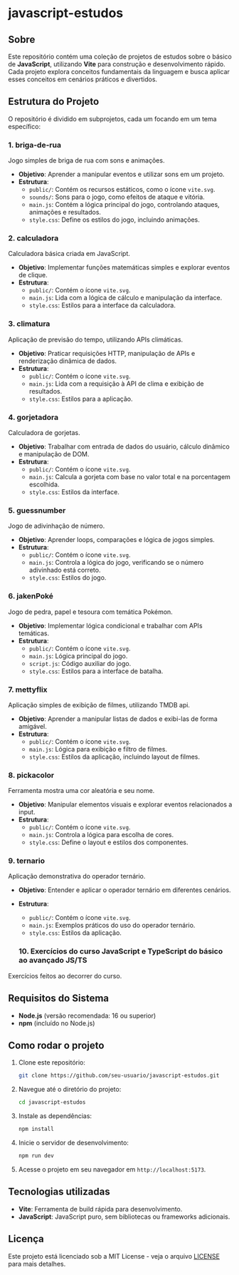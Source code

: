 # javascript-estudos

## Sobre

Este repositório contém uma coleção de projetos de estudos sobre o básico de **JavaScript**, utilizando **Vite** para construção e desenvolvimento rápido. Cada projeto explora conceitos fundamentais da linguagem e busca aplicar esses conceitos em cenários práticos e divertidos.

## Estrutura do Projeto

O repositório é dividido em subprojetos, cada um focando em um tema específico:

### 1. **briga-de-rua**

Jogo simples de briga de rua com sons e animações.

- **Objetivo**: Aprender a manipular eventos e utilizar sons em um projeto.
- **Estrutura**:
  - `public/`: Contém os recursos estáticos, como o ícone `vite.svg`.
  - `sounds/`: Sons para o jogo, como efeitos de ataque e vitória.
  - `main.js`: Contém a lógica principal do jogo, controlando ataques, animações e resultados.
  - `style.css`: Define os estilos do jogo, incluindo animações.

### 2. **calculadora**

Calculadora básica criada em JavaScript.

- **Objetivo**: Implementar funções matemáticas simples e explorar eventos de clique.
- **Estrutura**:
  - `public/`: Contém o ícone `vite.svg`.
  - `main.js`: Lida com a lógica de cálculo e manipulação da interface.
  - `style.css`: Estilos para a interface da calculadora.

### 3. **climatura**

Aplicação de previsão do tempo, utilizando APIs climáticas.

- **Objetivo**: Praticar requisições HTTP, manipulação de APIs e renderização dinâmica de dados.
- **Estrutura**:
  - `public/`: Contém o ícone `vite.svg`.
  - `main.js`: Lida com a requisição à API de clima e exibição de resultados.
  - `style.css`: Estilos para a aplicação.

### 4. **gorjetadora**

Calculadora de gorjetas.

- **Objetivo**: Trabalhar com entrada de dados do usuário, cálculo dinâmico e manipulação de DOM.
- **Estrutura**:
  - `public/`: Contém o ícone `vite.svg`.
  - `main.js`: Calcula a gorjeta com base no valor total e na porcentagem escolhida.
  - `style.css`: Estilos da interface.

### 5. **guessnumber**

Jogo de adivinhação de número.

- **Objetivo**: Aprender loops, comparações e lógica de jogos simples.
- **Estrutura**:
  - `public/`: Contém o ícone `vite.svg`.
  - `main.js`: Controla a lógica do jogo, verificando se o número adivinhado está correto.
  - `style.css`: Estilos do jogo.

### 6. **jakenPoké**

Jogo de pedra, papel e tesoura com temática Pokémon.

- **Objetivo**: Implementar lógica condicional e trabalhar com APIs temáticas.
- **Estrutura**:
  - `public/`: Contém o ícone `vite.svg`.
  - `main.js`: Lógica principal do jogo.
  - `script.js`: Código auxiliar do jogo.
  - `style.css`: Estilos para a interface de batalha.

### 7. **mettyflix**

Aplicação simples de exibição de filmes, utilizando TMDB api.

- **Objetivo**: Aprender a manipular listas de dados e exibi-las de forma amigável.
- **Estrutura**:
  - `public/`: Contém o ícone `vite.svg`.
  - `main.js`: Lógica para exibição e filtro de filmes.
  - `style.css`: Estilos da aplicação, incluindo layout de filmes.

### 8. **pickacolor**

Ferramenta mostra uma cor aleatória e seu nome.

- **Objetivo**: Manipular elementos visuais e explorar eventos relacionados a input.
- **Estrutura**:
  - `public/`: Contém o ícone `vite.svg`.
  - `main.js`: Controla a lógica para escolha de cores.
  - `style.css`: Define o layout e estilos dos componentes.

### 9. **ternario**

Aplicação demonstrativa do operador ternário.

- **Objetivo**: Entender e aplicar o operador ternário em diferentes cenários.
- **Estrutura**:

  - `public/`: Contém o ícone `vite.svg`.
  - `main.js`: Exemplos práticos do uso do operador ternário.
  - `style.css`: Estilos da aplicação.

  ### 10. **Exercícios do curso JavaScript e TypeScript do básico ao avançado JS/TS**

Exercícios feitos ao decorrer do curso.

## Requisitos do Sistema

- **Node.js** (versão recomendada: 16 ou superior)
- **npm** (incluído no Node.js)

## Como rodar o projeto

1. Clone este repositório:

   ```bash
   git clone https://github.com/seu-usuario/javascript-estudos.git
   ```

2. Navegue até o diretório do projeto:

   ```bash
   cd javascript-estudos
   ```

3. Instale as dependências:

   ```bash
   npm install
   ```

4. Inicie o servidor de desenvolvimento:

   ```bash
   npm run dev
   ```

5. Acesse o projeto em seu navegador em `http://localhost:5173`.

## Tecnologias utilizadas

- **Vite**: Ferramenta de build rápida para desenvolvimento.
- **JavaScript**: JavaScript puro, sem bibliotecas ou frameworks adicionais.

## Licença

Este projeto está licenciado sob a MIT License - veja o arquivo [LICENSE](LICENSE) para mais detalhes.
